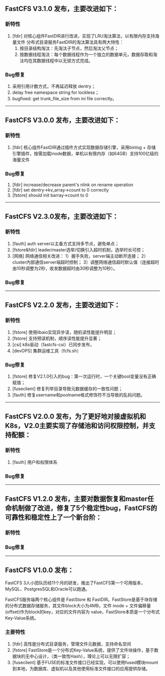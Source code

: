 ## FastCFS V3.1.0 发布，主要改进如下：
### 新特性
1. [fdir] 对核心组件FastDIR进行改进，实现了LRU淘汰算法，以有限内存支持海量文件
   分布式目录服务FastDIR的淘汰算法具有两大特性：
     1. 按目录结构淘汰：先淘汰子节点，然后淘汰父节点；
     2. 按数据线程淘汰：每个数据线程作为一个独立的数据单元，数据存取和淘汰均在其数据线程中以无锁方式完成。

### Bug修复
1. 采用引用计数方式，不再延迟释放 dentry；
2. delay free namespace string for lockless；
3. bugfixed: get trunk_file_size from ini file correctly。

---------------

## FastCFS V3.0.0 发布，主要改进如下：
### 新特性
1. [fdir] 核心组件FastDIR通过插件方式实现数据存储引擎，采用binlog + 存储引擎插件，按需加载inode数据，单机以有限内存（如64GB）支持100亿级的海量文件

### Bug修复
1. [fdir] increase/decrease parent's nlink on rename operation
1. [fdir] set dentry->kv_array->count to 0 correctly
1. [fstore] should init barray->count to 0

---------------

## FastCFS V2.3.0发布，主要改进如下：
### 新特性
1. [fauth] auth server以主备方式支持多节点，避免单点；
1. [fstore&fdir] leader/master选举/切换引入超时机制，选举时长可控；
1. [网络] 网络通信相关改进：
  1）握手失败，server端主动断开连接； 
  2）cluster内部通信server端超时控制； 
  3）调整网络通信超时默认值（连接超时由10秒调整为2秒，收发数据超时由30秒调整为10秒）。

### Bug修复


---------------
## FastCFS V2.2.0 发布，主要改进如下：
### 新特性
1. [fstore] 使用libaio实现异步读，随机读性能提升明显；
1. [fstore] 支持预读机制，顺序读性能提升显著；
1. [csi] k8s驱动（fastcfs-csi）已同步发布，
1. [devOPS] 集群运维工具（fcfs.sh）

### Bug修复
1. [fstore] 修复V2.1.0引入的bug：第一次运行时，一个关键bool变量没有正确赋值；
2. [fuseclient] 修复列举目录导致元数据缓存的一致性问题；
3. [fauth] 修复username和poolname格式修饰符不当导致的乱码问题。


---------------
## FastCFS V2.0.0 发布，为了更好地对接虚拟机和K8s，V2.0主要实现了存储池和访问权限控制，并支持配额：
### 新特性
1. [fauth] 用户和权限体系

### Bug修复

---------------
## FastCFS V1.2.0 发布，主要对数据恢复和master任命机制做了改进，修复了5个稳定性bug，FastCFS的可靠性和稳定性上了一个新台阶：
### 新特性


### Bug修复


---------------
## FastCFS V1.0.0 发布：
FastCFS 3人小团队历经11个月的研发，推出了FastCFS第一个可用版本，MySQL、PostgresSQL和Oracle可以跑通。

FastCFS服务端两个核心组件是 FastStore 和 FastDIR。FastStore是基于块存储的分布式数据存储服务，其文件block大小为4MB，文件 inode + 文件偏移量 (offset)作为block的key，对应的文件内容为 value，FastStore本质是一个分布式Key-Value系统。
### 主要特性
1. [fdir] 高性能分布式目录服务，管理文件元数据，支持命名空间
1. [fstore] FastStore是一个分布式Key-Value系统，提供了文件块操作，基于数据块的无中心设计，（类一致性Hash），理论上可以无限扩容；
1. [fuseclient] 基于FUSE的标准文件接口已经实现，可以使用fused模块mount到本地，为数据库、虚拟机以及其他使用标准文件接口的应用提供存储。

